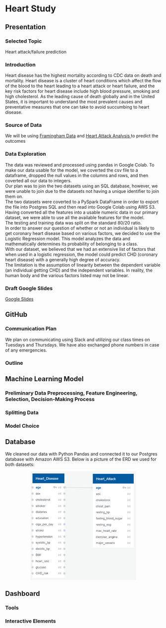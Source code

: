 # Heart Study

## Presentation

### Selected Topic 
Heart attack/failure prediction 

### Introduction 
Heart disease has the highest mortality according to CDC data on death and mortality. Heart disease is a cluster of heart conditions which affect the flow of the blood to the heart leading to a heart attack or heart failure, and the key risk factors for heart disease include high blood pressure, smoking and high cholesterol. As the leading cause of death globally and in the United States, it is important to understand the most prevalent causes and preventative measures that one can take to avoid succumbing to heart disease.

### Source of Data
We will be using [Framingham Data](https://www.kaggle.com/dileep070/heart-disease-prediction-using-logistic-regression) and [Heart Attack Analysis ](https://www.kaggle.com/rashikrahmanpritom/heart-attack-analysis-prediction-dataset) to predict the outcomes 

### Data Exploration
The data was reviewed and processed using pandas in Google Colab. To make our data usable for the model, we coverted the csv file to a dataframe, dropped the null values in the columns and rows, and then coverted all our data to integers. </br>
Our plan was to join the two datasets using an SQL database, however, we were unable to join due to the datasets not having a unique identifier to join them on. </br>
The two datasets were coverted to a PySpark DataFrame in order to export the file into Postgres SQL and then read into Google Colab using AWS S3. Having converted all the features into a usable numeric data in our primary dataset, we were able to use all the available features for the model. </br>
The testing and training data was split on the standard 80/20 ratio. </br>
In order to answer our question of whether or not an individual is likely to get coronary heart disease based on various factors, we decided to use the Logistic Regression model. This model analyzes the data and mathematically determines its probability of belonging to a class. </br>
With our dataset, we believed that we had an extensive list of factors that when used in a logistic regression, the model could predict CHD (coronary heart disease) with a generally high degree of accuracy. </br>
The limitation is the assumption of linearity between the dependent variable (an individual getting CHD) and the independent variables. In reality, the human body and the various factors listed may not be linear. </br>

### Draft Google Slides
[Google Slides](https://docs.google.com/presentation/d/1onFSrrHWJHMssUqCB5XmFOtxarz3dNbw-AfdVClvO5o/edit?usp=sharing)

## GitHub

### Communication Plan
We plan on communicating using Slack and utilizing our class times on Tuesdays and Thursdays. We have also exchanged phone numbers in case of any emergencies.

### Outline

## Machine Learning Model

### Preliminary Data Preprocessing, Feature Engineering, Selection, Decision-Making Process

### Splitting Data

### Model Choice

## Database
We cleaned our data with Python Pandas and connected it to our Postgres database with Amazon AWS S3. Below is a picture of the ERD we used for both datasets: 
<p align="center"><img src="https://github.com/echuung94/Heart_Study/blob/ncao/Resources/ERD.PNG" height="350"></p>

## Dashboard

### Tools

### Interactive Elements
